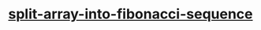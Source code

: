 # [split-array-into-fibonacci-sequence](https://leetcode-cn.com/problems/split-array-into-fibonacci-sequence)
